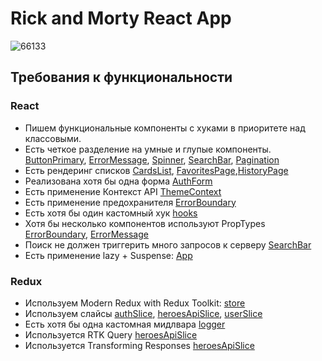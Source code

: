 # Rick and Morty React App

![66133](https://user-images.githubusercontent.com/79591409/202893691-f85679af-0935-4de8-b4d4-5677cfde574f.jpg)

## Требования к функциональности

### React

- Пишем функциональные компоненты c хуками в приоритете над классовыми.
- Есть четкое разделение на умные и глупые компоненты. [ButtonPrimary](./src/components/UI/ButtonPrimary), [ErrorMessage](./src/components/UI/ErrorMessage/ErrorMessage.jsx), [Spinner](./src/components/UI/Spinner/Spinner.jsx), [SearchBar](./src/components/SearchBar/SearchBar.jsx), [Pagination](./src/components/Pagination/Pagination.jsx)
- Есть рендеринг списков [CardsList](./src/components/Cards/CardsList/CardsList.jsx), [FavoritesPage](./src/pages/FavoritesPage/FavoritesPage.jsx),[HistoryPage](./src/pages/HistoryPage/HistoryPage.jsx)
- Реализована хотя бы одна форма [AuthForm](./src/components/AuthForm/AuthForm.jsx)
- Есть применение Контекст API [ThemeContext](./src/context/ThemeContext.js)
- Есть применение предохранителя [ErrorBoundary](./src/components/ErrorBoundary.jsx)
- Есть хотя бы один кастомный хук [hooks](./src/hooks)
- Хотя бы несколько компонентов используют PropTypes [ErrorBoundary](./src/components/ErrorBoundary.jsx), [ErrorMessage](./src/components/UI/ErrorMessage/ErrorMessage.jsx)
- Поиск не должен триггерить много запросов к серверу [SearchBar](./src/components/SearchBar/SearchBar.jsx)
- Есть применение lazy + Suspense: [App](./src/App.js)

### Redux

- Используем Modern Redux with Redux Toolkit: [store](./src/store/index.js)
- Используем слайсы [authSlice](./src/store/authSlice.js), [heroesApiSlice](./src/store/heroesApiSlice.js), [userSlice](./src/store/userSlice.js)
- Есть хотя бы одна кастомная мидлвара [logger](./src/store/middlewares/logger.js)
- Используется RTK Query [heroesApiSlice](./src/store/heroesApiSlice.js)
- Используется Transforming Responses [heroesApiSlice](./src/store/heroesApiSlice.js)
